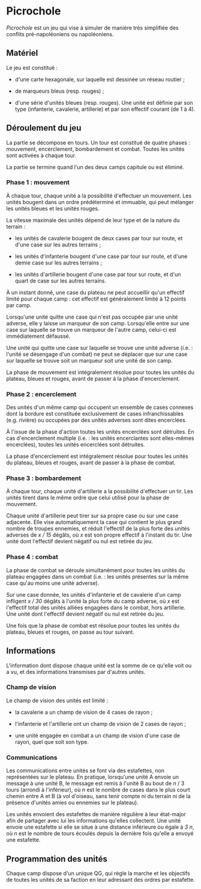 # Picrochole

*Picrochole* est un jeu qui vise à simuler de manière très simplifiée
des conflits pré-napoléoniens ou napoléoniens.

## Matériel

Le jeu est constitué :

* d'une carte hexagonale, sur laquelle est dessinée un réseau routier ;

* de marqueurs bleus (resp. rouges) ;

* d'une série d'unités bleues (resp. rouges). Une unité est définie
  par son type (infanterie, cavalerie, artillerie) et par son effectif
  courant (de 1 à 4).

## Déroulement du jeu

La partie se décompose en tours. Un tour est constitué de quatre
phases : mouvement, encerclement, bombardement et combat. Toutes les
unités sont activées à chaque tour.

La partie se termine quand l'un des deux camps capitule ou est
éliminé.

### Phase 1 : mouvement

À chaque tour, chaque unité a la possibilité d'effectuer un
mouvement. Les unités bougent dans un ordre prédéterminé et immuable,
qui peut mélanger les unités bleues et les unités rouges.

La vitesse maximale des unités dépend de leur type et de la nature du
terrain :

* les unités de cavalerie bougent de deux cases par tour sur route, et
  d'une case sur les autres terrains ;

* les unités d'infanterie bougent d'une case par tour sur route,
  et d'une demie case sur les autres terrains ;

* les unités d'artillerie bougent d'une case par tour sur route,
  et d'un quart de case sur les autres terrains.

À un instant donné, une case du plateau ne peut accueillir qu'un
effectif limité pour chaque camp : cet effectif est généralement
limité à 12 points par camp.

Lorsqu'une unité quitte une case qui n'est pas occupée par une unité
adverse, elle y laisse un marqueur de son camp. Lorsqu'elle entre sur
une case sur laquelle se trouve un marqueur de l'autre camp, celui-ci
est immédiatement défaussé.

Une unité qui quitte une case sur laquelle se trouve une unité adverse
(i.e. : l'unité se désengage d'un combat) ne peut se déplacer que sur
une case sur laquelle se trouve soit un marqueur soit une unité de son
camp.

La phase de mouvement est intégralement résolue pour toutes les unités
du plateau, bleues et rouges, avant de passer à la phase
d'encerclement.

### Phase 2 : encerclement

Des unités d'un même camp qui occupent un ensemble de cases connexes
dont la bordure est constituée exclusivement de cases infranchissables
(e.g. rivière) ou occupées par des unités adverses sont dites
encerclées.

À l'issue de la phase d'action toutes les unités encerclées sont
détruites. En cas d'encerclement multiple (i.e. : les unités
encerclantes sont elles-mêmes encerclées), toutes les unités
encerclées sont détruites.

La phase d'encerclement est intégralement résolue pour toutes les
unités du plateau, bleues et rouges, avant de passer à la phase de
combat.

### Phase 3 : bombardement

À chaque tour, chaque unité d'artillerie a la possibilité d'effectuer
un tir. Les unités tirent dans le même ordre que celui utilisé pour la
phase de mouvement.

Chaque unité d'artillerie peut tirer sur sa propre case ou sur une
case adjacente. Elle vise automatiquement la case qui contient le plus
grand nombre de troupes ennemies, et réduit l'effectif de la plus
forte des unités adverses de *x / 15* dégâts, où *x* est son propre
effectif à l'instant du tir. Une unité dont l'effectif devient négatif
ou nul est retirée du jeu.

### Phase 4 : combat

La phase de combat se déroule simultanément pour toutes les unités du
plateau engagées dans un combat (i.e. : les unités présentes sur la
même case qu'au moins une unité adverse).

Sur une case donnée, les unités d'infanterie et de cavalerie d'un camp
infligent *x / 30* dégâts à l'unité la plus forte du camp adverse, où
*x* est l'effectif total des unités alliées engagées dans le combat,
hors artillerie. Une unité dont l'effectif devient négatif ou nul est
retirée du jeu.

Une fois que la phase de combat est résolue pour toutes les unités du
plateau, bleues et rouges, on passe au tour suivant.

## Informations

L'information dont dispose chaque unité est la somme de ce qu'elle
voit ou a vu, et des informations transmises par d'autres unités.

### Champ de vision

Le champ de vision des unités est limité :

* la cavalerie a un champ de vision de 4 cases de rayon ;

* l'infanterie et l'artillerie ont un champ de vision de 2 cases de
  rayon ;

* une unité engagée en combat a un champ de vision d'une case de
  rayon, quel que soit son type.

### Communications

Les communications entre unités se font via des estafettes, non
représentées sur le plateau. En pratique, lorsqu'une unité A envoie un
message à une unité B, le message est remis à l'unité B au bout de *n*
/ 3 tours (arrondi à l'inférieur), où *n* est le nombre de cases dans
le plus court chemin entre A et B (à vol d'oiseau, sans tenir compte
ni du terrain ni de la présence d'unités amies ou ennemies sur le
plateau).

Les unités envoient des estafettes de manière régulière à leur
état-major afin de partager avec lui les informations qu'elles
collectent. Une unité envoie une estafette si elle se situe à une
distance inférieure ou égale à *3 n*, où *n* est le nombre de tours
écoulés depuis la dernière fois qu'elle a envoyé une estafette.

## Programmation des unités

Chaque camp dispose d'un unique QG, qui règle la marche et les
objectifs de toutes les unités de sa faction en leur adressant des
ordres par estafette.
